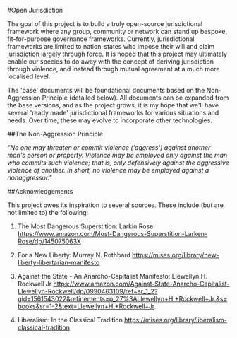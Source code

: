 #Open Jurisdiction

The goal of this project is to build a truly open-source jurisdictional framework where any group, community or network can stand up bespoke, fit-for-purpose governance frameworks. Currently, jurisdictional frameworks are limited to nation-states who impose their will and claim jurisdiction largely through force. It is hoped that this project may ultimately enable our species to do away with the concept of deriving jurisdiction through violence, and instead through mutual agreement at a much more localised level.

The 'base' documents will be foundational documents based on the Non-Aggression Principle (detailed below). All documents can be expanded from the base versions, and as the project grows, it is my hope that we'll have several 'ready made' jurisdictional frameworks for various situations and needs. Over time, these may evolve to incorporate other technologies.


##The Non-Aggression Principle

*"No one may threaten or commit violence ('aggress') against another man's person or property. Violence may be employed only against the man who commits such violence; that is, only defensively against the aggressive violence of another. In short, no violence may be employed against a nonaggressor."*


##Acknowledgements

This project owes its inspiration to several sources. These include (but are not limited to) the following:

1. The Most Dangerous Superstition: Larkin Rose
https://www.amazon.com/Most-Dangerous-Superstition-Larken-Rose/dp/145075063X

2. For a New Liberty: Murray N. Rothbard
https://mises.org/library/new-liberty-libertarian-manifesto

3. Against the State - An Anarcho-Capitalist Manifesto: Llewellyn H. Rockwell Jr
https://www.amazon.com/Against-State-Anarcho-Capitalist-Llewellyn-Rockwell/dp/0990463109/ref=sr_1_2?qid=1561543022&refinements=p_27%3ALlewellyn+H.+Rockwell+Jr.&s=books&sr=1-2&text=Llewellyn+H.+Rockwell+Jr.

4. Liberalism: In the Classical Tradition
https://mises.org/library/liberalism-classical-tradition
